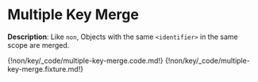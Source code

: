 # Multiple Key Merge

__Description__: Like `non`, Objects with the same `<identifier>` in the same scope are merged.

{!non/key/_code/multiple-key-merge.code.md!}
{!non/key/_code/multiple-key-merge.fixture.md!}

<div class="cf"></div>
<div class="end-last"></div>

